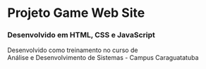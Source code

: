 # Projeto Game Web Site

### Desenvolvido em HTML, CSS e JavaScript  
Desenvolvido como treinamento no curso de  
Análise e Desenvolvimento de Sistemas - Campus Caraguatatuba